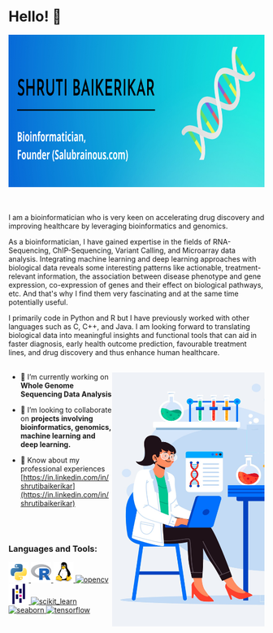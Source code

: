 <h1 align="left">Hello! 👋</h1>

<div align="center">
  <img src="https://github.com/ShrutiBaikerikar/ShrutiBaikerikar/blob/main/images/profile_banner.png" width="1200" height="300"/>
</div>

<br>
</br>
<p>I am a bioinformatician who is very keen on accelerating drug discovery and improving healthcare by leveraging bioinformatics and genomics.</p>
<p>As a bioinformatician, I have gained expertise in the fields of RNA-Sequencing, ChIP-Sequencing, Variant Calling, and Microarray data analysis. Integrating machine learning and deep learning approaches with biological data reveals some interesting patterns like actionable, treatment-relevant information, the association between disease phenotype and gene expression, co-expression of genes and their effect on biological pathways, etc. And that's why I find them very fascinating and at the same time potentially useful.</p>
I primarily code in Python and R but I have previously worked with other languages such as C, C++, and Java. 
I am looking forward to translating biological data into meaningful insights and functional tools that can aid in faster diagnosis, early health outcome prediction, favourable treatment lines, and drug discovery and thus enhance human healthcare. 
<br>
</br>


<p>
  <img align ="right" img src="https://github.com/ShrutiBaikerikar/ShrutiBaikerikar/blob/main/images/image1.jpg" width="300" height="500"/>

- 🔭 I’m currently working on **Whole Genome Sequencing Data Analysis**

- 👯 I’m looking to collaborate on **projects involving bioinformatics, genomics, machine learning and deep learning.**

- 📄 Know about my professional experiences [https://in.linkedin.com/in/shrutibaikerikar](https://in.linkedin.com/in/shrutibaikerikar)
  
</p>

<br>
</br>
<h3 align="left">Languages and Tools:</h3>
<p align="left"> <a href="https://www.python.org" target="_blank" rel="noreferrer"> <img src="https://raw.githubusercontent.com/devicons/devicon/master/icons/python/python-original.svg" alt="python" width="40" height="40"/> <a href="https://www.r-project.org/" target="_blank" rel="noreferrer"> <img src="https://github.com/devicons/devicon/blob/master/icons/r/r-original.svg" alt="r" width="40" height="40"/> <a href="https://www.linux.org/" target="_blank" rel="noreferrer"> <img src="https://raw.githubusercontent.com/devicons/devicon/master/icons/linux/linux-original.svg" alt="linux" width="40" height="40"/> </a> <a href="https://opencv.org/" target="_blank" rel="noreferrer"> <img src="https://www.vectorlogo.zone/logos/opencv/opencv-icon.svg" alt="opencv" width="40" height="40"/> </a> <a href="https://pandas.pydata.org/" target="_blank" rel="noreferrer"> <img src="https://raw.githubusercontent.com/devicons/devicon/2ae2a900d2f041da66e950e4d48052658d850630/icons/pandas/pandas-original.svg" alt="pandas" width="40" height="40"/> </a> <a href="https://scikit-learn.org/" target="_blank" rel="noreferrer"> <img src="https://upload.wikimedia.org/wikipedia/commons/0/05/Scikit_learn_logo_small.svg" alt="scikit_learn" width="40" height="40"/> </a> <a href="https://seaborn.pydata.org/" target="_blank" rel="noreferrer"> <img src="https://seaborn.pydata.org/_images/logo-mark-lightbg.svg" alt="seaborn" width="40" height="40"/> </a> <a href="https://www.tensorflow.org" target="_blank" rel="noreferrer"> <img src="https://www.vectorlogo.zone/logos/tensorflow/tensorflow-icon.svg" alt="tensorflow" width="40" height="40"/> </a> </p>


